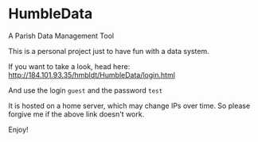 # HumbleData
A Parish Data Management Tool

This is a personal project just to have fun with a data system.

If you want to take a look, head here: http://184.101.93.35/hmbldt/HumbleData/login.html

And use the login `guest` and the password `test` 

It is hosted on a home server, which may change IPs over time. So please forgive me if the above link doesn't work.

Enjoy!

